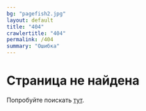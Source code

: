 ```yaml
---
bg: "pagefish2.jpg"
layout: default 
title: "404"
crawlertitle: "404"
permalink: /404
summary: "Ошибка"
---
```


# Страница не найдена 

Попробуйте поискать <a href="/">тут</a>.